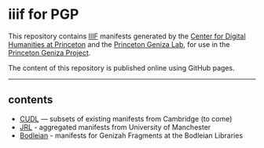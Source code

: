 # iiif for PGP

This repository contains [IIIF](http://iiif.io) manifests generated 
by the [Center for Digital Humanities at Princeton](http://cdh.princeton.edu)
and the [Princeton Geniza Lab](https://genizalab.princeton.edu/), for 
use in the [Princeton Geniza Project](https://geniza.princeton.edu/).

The content of this repository is published online using GitHub pages.

--- 

## contents

- [CUDL](cudl) — subsets of existing manifests from Cambridge (to come)
- [JRL](jrl) - aggregated manifests from University of Manchester 
- [Bodleian](bodleian) - manifests for Genizah Fragments at the Bodleian Libraries